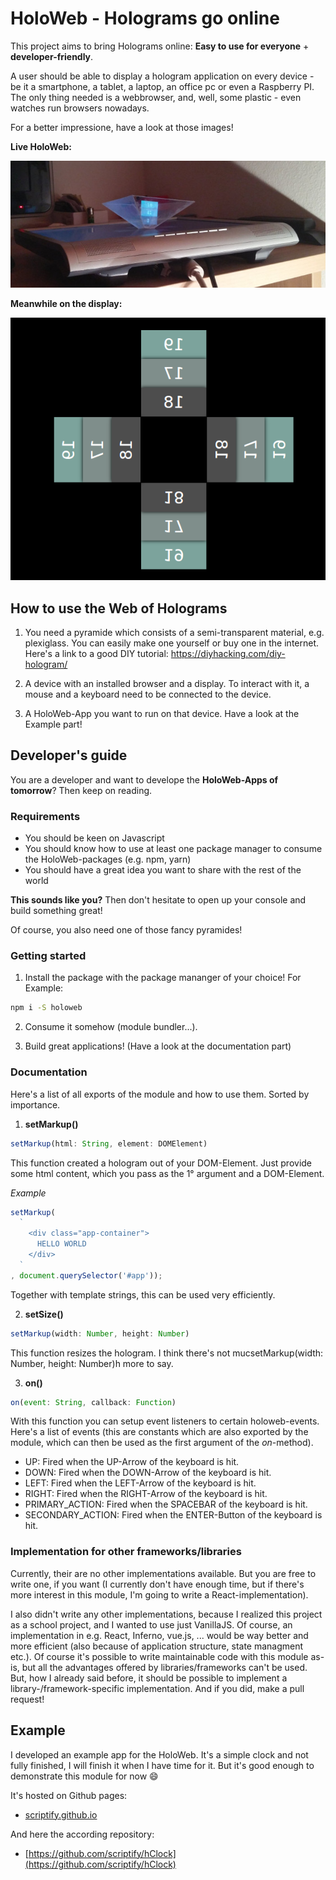 # HoloWeb - Holograms go online

This project aims to bring Holograms online: __Easy to use for everyone__ + __developer-friendly__.

A user should be able to display a hologram application on every device - be it a smartphone, a tablet, a laptop, an office pc or even a Raspberry PI. The only thing needed is a webbrowser, and, well, some plastic - even watches run browsers nowadays.

For a better impressione, have a look at those images!

__Live HoloWeb:__

![live](doc/live.jpg "HoloWeb live - with a common PC-display and a not too fancy pyramide")


__Meanwhile on the display:__

![hClock](doc/hclock.png "HoloWeb in action - hClock")


## How to use the Web of Holograms
1. You need a pyramide which consists of a semi-transparent material, e.g. plexiglass.
You can easily make one yourself or buy one in the internet. Here's a link to a good DIY tutorial:
https://diyhacking.com/diy-hologram/

2. A device with an installed browser and a display. To interact with it, a mouse and a keyboard need to be connected to the device.

3. A HoloWeb-App you want to run on that device. Have a look at the Example part!

## Developer's guide
You are a developer and want to develope the __HoloWeb-Apps of tomorrow__? Then keep on reading.

### Requirements
- You should be keen on Javascript
- You should know how to use at least one package manager to consume the HoloWeb-packages (e.g. npm, yarn)
- You should have a great idea you want to share with the rest of the world

__This sounds like you?__ Then don't hesitate to open up your console and build something great!

Of course, you also need one of those fancy pyramides!

### Getting started

1. Install the package with the package mananger of your choice!
For Example:
```bash
npm i -S holoweb
```

2. Consume it somehow (module bundler...).

3. Build great applications! (Have a look at the documentation part)

### Documentation

Here's a list of all exports of the module and how to use them. Sorted by importance.

1. __setMarkup()__

  ```javascript
  setMarkup(html: String, element: DOMElement)
  ```

  This function created a hologram out of your DOM-Element. Just provide some html content, which you pass as the 1° argument and a DOM-Element.

  _Example_
  ```javascript
  setMarkup(
    `
      <div class="app-container">
        HELLO WORLD
      </div>
    `
  , document.querySelector('#app'));
  ```

  Together with template strings, this can be used very efficiently.

2. __setSize()__

  ```javascript
  setMarkup(width: Number, height: Number)
  ```

  This function resizes the hologram. I think there's not mucsetMarkup(width: Number, height: Number)h more to say.

3. __on()__

  ```javascript
  on(event: String, callback: Function)
  ```

  With this function you can setup event listeners to certain holoweb-events. Here's a list of events (this are constants which are also exported by the module, which can then be used as the first argument of the _on_-method).

  - UP: Fired when the UP-Arrow of the keyboard is hit.
  - DOWN: Fired when the DOWN-Arrow of the keyboard is hit.
  - LEFT: Fired when the LEFT-Arrow of the keyboard is hit.
  - RIGHT: Fired when the RIGHT-Arrow of the keyboard is hit.
  - PRIMARY_ACTION: Fired when the SPACEBAR of the keyboard is hit.
  - SECONDARY_ACTION: Fired when the ENTER-Button of the keyboard is hit.

### Implementation for other frameworks/libraries
Currently, their are no other implementations available. But you are free to write one, if you want (I currently don't have enough time, but if there's more interest in this module, I'm going to write a React-implementation).

I also didn't write any other implementations, because I realized this project as a school project, and I wanted to use just VanillaJS. Of course, an implementation in e.g. React, Inferno, vue.js, ... would be way better and more efficient (also because of application structure, state managment etc.). Of course it's possible to write maintainable code with this module as-is, but all the advantages offered by libraries/frameworks can't be used. But, how I already said before, it should be possible to implement a library-/framework-specific implementation. And if you did, make a pull request!

## Example
I developed an example app for the HoloWeb. It's a simple clock and not fully finished, I will finish it when I have time for it. But it's good enough to demonstrate this module for now :smile:

It's hosted on Github pages:
- [scriptify.github.io](http://scriptify.github.io/hClock)

And here the according repository:
- [https://github.com/scriptify/hClock](https://github.com/scriptify/hClock)
